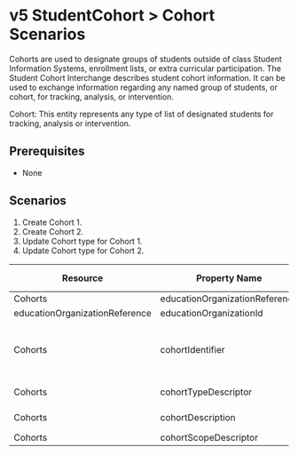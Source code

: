 # v5 StudentCohort > Cohort Scenarios

Cohorts are used to designate groups of students outside of class Student
Information Systems, enrollment lists, or extra curricular participation. The
Student Cohort Interchange describes student cohort information. It can be used
to exchange information regarding any named group of students, or cohort, for
tracking, analysis, or intervention.

Cohort: This entity represents any type of list of designated students for
tracking, analysis or intervention.

## Prerequisites

* None

## Scenarios

1. Create Cohort 1.
2. Create Cohort 2.
3. Update Cohort type for Cohort 1.
4. Update Cohort type for Cohort 2.

| Resource | Property Name | Is Collection | Data Type | Required / Optional | Scenario 1  <br/>POST | Scenario 2  <br/>POST | Scenario 3  <br/>PUT | Scenario 4  <br/>PUT |
| --- | --- | --- | --- | --- | --- | --- | --- | --- |
| Cohorts | educationOrganizationReference | FALSE | educationOrganizationReference | REQUIRED |     |     |     |     |
| educationOrganizationReference | educationOrganizationId | FALSE | integer | REQUIRED | 255901107 | 255901001 | 255901107 | 255901001 |
| Cohorts | cohortIdentifier | FALSE | string | REQUIRED | \["1" if possible<br/><br/>\| system value\] | \["2" if possible<br/><br/>\| system value\] | \["1" if possible<br/><br/>\| system value\] | \["2" if possible<br/><br/>\| system value\] |
| Cohorts | cohortTypeDescriptor | FALSE | cohortTypeDescriptor | REQUIRED | Study Hall | Study Hall | Field Trip | Extracurricular Activity |
| Cohorts | cohortDescription | FALSE | cohortDescription | REQUIRED | Cohort 1 Description | Cohort 2 Description | Cohort 1 Description | Cohort 2 Description |
| Cohorts | cohortScopeDescriptor | FALSE | cohortScopeDescriptor | REQUIRED | District | District | District | District |
